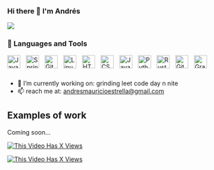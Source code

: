 ### Hi there 👋 I'm Andrés
<img src="https://github-readme-stats.vercel.app/api/top-langs/?username=andresestrella&exclude_repo=Midgarson,unity-classroom" />

### 🧰 Languages and Tools
<img align="left" alt="Java" width="30px" style="padding-right:10px;" src="https://cdn.jsdelivr.net/gh/devicons/devicon/icons/java/java-original.svg"/>
<img align="left" alt="Spring" width="30px" style="padding-right:10px;" src="https://cdn.jsdelivr.net/gh/devicons/devicon/icons/spring/spring-original.svg" />
<img align="left" alt="Git" width="30px" style="padding-right:10px;" src="https://cdn.jsdelivr.net/gh/devicons/devicon/icons/git/git-original.svg" />
<img align="left" alt="Linux" width="30px" style="padding-right:10px;" src="https://cdn.jsdelivr.net/gh/devicons/devicon/icons/linux/linux-original.svg" />
<img align="left" alt="HTML" width="30px" style="padding-right:10px;" src="https://cdn.jsdelivr.net/gh/devicons/devicon/icons/html5/html5-plain.svg" />
<img align="left" alt="CSS" width="30px" style="padding-right:10px;" src="https://cdn.jsdelivr.net/gh/devicons/devicon/icons/css3/css3-plain.svg" />
<img align="left" alt="JavaScript" width="30px" style="padding-right:10px;" src="https://cdn.jsdelivr.net/gh/devicons/devicon/icons/javascript/javascript-plain.svg" />
<img align="left" alt="Python" width="30px" style="padding-right:10px;" src="https://cdn.jsdelivr.net/gh/devicons/devicon/icons/python/python-plain.svg" />
<img align="left" alt="Rust" width="30px" style="padding-right:10px;" src="https://cdn.jsdelivr.net/gh/devicons/devicon/icons/rust/rust-plain.svg" />
<img align="left" alt="GitHub" width="30px" style="padding-right:10px;" src="https://cdn.jsdelivr.net/gh/devicons/devicon/icons/github/github-original.svg" />
<img align="left" alt="Gradle" width="30px" style="padding-right:10px;" src="https://cdn.jsdelivr.net/gh/devicons/devicon/icons/gradle/gradle-plain.svg" />
<br />

#
- 🔭 I’m currently working on: grinding leet code day n nite
- 📫 reach me at: andresmauricioestrella@gmail.com
## Examples of work
Coming soon...
<!-- BEGIN YOUTUBE-CARDS -->

<!-- END YOUTUBE-CARDS -->
[![This Video Has X Views](https://ytcards.demolab.com/?id=A6SqTY28ODY&lang=en&timestamp=1638811749&background_color=%230d1117&title_color=%23ffffff&stats_color=%23dedede&width=250&duration=114&title=Blind+Assistance+Device+Project+Showcase "Blind Assistance Device Project Showcase")](https://www.youtube.com/watch?v=A6SqTY28ODY)

[![This Video Has X Views](https://ytcards.demolab.com/?id=TN-cHGmZzcA&lang=en&timestamp=1638811749&background_color=%230d1117&title_color=%23ffffff&stats_color=%23dedede&width=250&duration=9 "This Video Has X Views")](https://www.youtube.com/watch?v=TN-cHGmZzcA)


<!--
Here are some ideas to get you started:


- 🌱 I’m currently learning ...
- 👯 I’m looking to collaborate on ...
- 🤔 I’m looking for help with ...
- 💬 Ask me about ...

- ⚡ Fun fact: ...
-->
